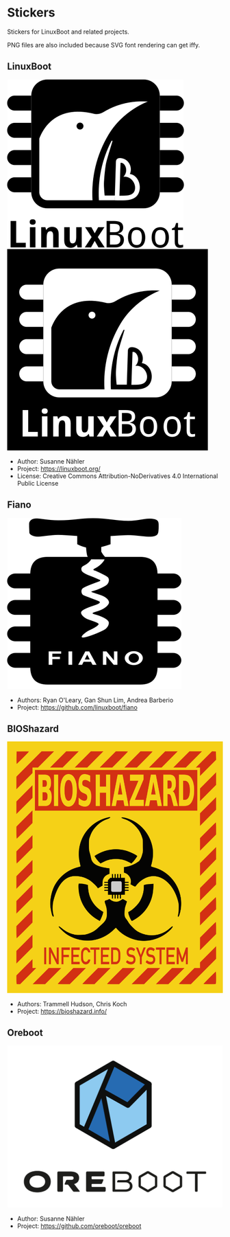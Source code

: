 # Stickers

Stickers for LinuxBoot and related projects.

PNG files are also included because SVG font rendering can get iffy.

## LinuxBoot

![LinuxBoot](linuxboot-white.png)
![LinuxBoot](linuxboot-black.png)

* Author: Susanne Nähler
* Project: https://linuxboot.org/
* License: Creative Commons Attribution-NoDerivatives 4.0 International Public License

## Fiano

![Fiano](fiano.svg)

* Authors: Ryan O'Leary, Gan Shun Lim, Andrea Barberio
* Project: https://github.com/linuxboot/fiano

## BIOShazard

![BIOShazard](bioshazard.png)

* Authors: Trammell Hudson, Chris Koch
* Project: https://bioshazard.info/

## Oreboot

![Oreboot](oreboot.png)

* Author: Susanne Nähler
* Project: https://github.com/oreboot/oreboot
